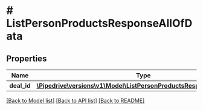 # # ListPersonProductsResponseAllOfData

## Properties

Name | Type | Description | Notes
------------ | ------------- | ------------- | -------------
**deal_id** | [**\Pipedrive\versions\v1\Model\ListPersonProductsResponseAllOfDEALID**](ListPersonProductsResponseAllOfDEALID.md) |  | [optional]

[[Back to Model list]](../README.md#documentation-for-models) [[Back to API list]](../README.md#documentation-for-api-endpoints) [[Back to README]](../README.md)
